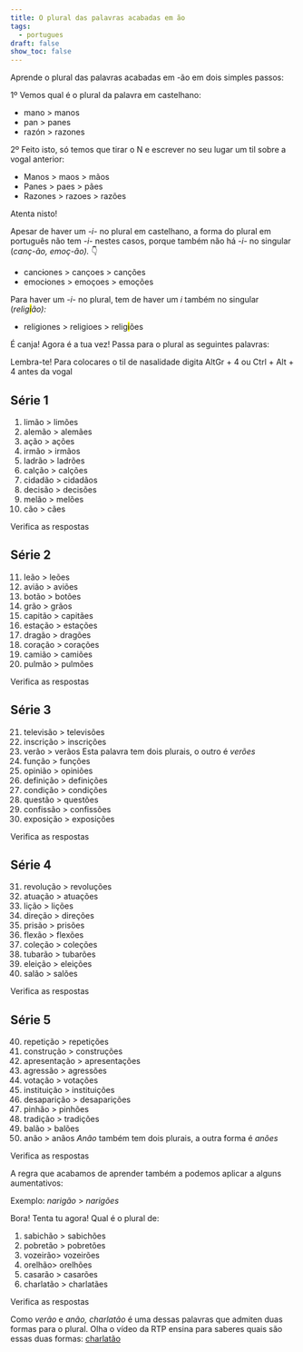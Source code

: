 ```yaml
---
title: O plural das palavras acabadas em ão
tags:
  - portugues
draft: false
show_toc: false
---
```

Aprende o plural das palavras acabadas em -ão em dois simples passos:

1º Vemos qual é o plural da palavra em castelhano:

* mano > manos
* pan > panes
* razón > razones

2º Feito isto, só temos que tirar o N e escrever no seu lugar um til sobre a vogal anterior:

* Manos > maos > mãos
* Panes > paes > pães
* Razones > razoes > razões

<article>
Atenta nisto!

Apesar de haver um *-i-* no plural em castelhano, a forma do plural em português não tem *-i-* nestes casos, porque também não há *-i-* no singular (*canç-ão, emoç-ão).* 👇

- canc~~i~~ones > cançoes > canções 
- emoc~~i~~ones > emoçoes > emoções

Para haver um *-i-* no plural, tem de haver um *i* também no singular (*relig<mark>i</mark>ão):* 

- religiones > religioes > relig<mark>i</mark>ões
</article>

É canja! Agora é a tua vez! Passa para o plural as seguintes palavras:

Lembra-te! Para colocares o til de nasalidade digita AltGr + 4 ou Ctrl + Alt + 4 antes da vogal

## Série 1
1. limão > <e-answer>limões</e-answer>
2. alemão > <e-answer>alemães</e-answer>
3. ação > <e-answer>ações</e-answer>
4. irmão > <e-answer>irmãos</e-answer>
5. ladrão > <e-answer>ladrões</e-answer>
6. calção > <e-answer>calções</e-answer>
7. cidadão > <e-answer>cidadãos</e-answer>
8. decisão > <e-answer>decisões</e-answer>
9. melão > <e-answer>melões</e-answer>
10. cão > <e-answer>cães</e-answer>

<e-validate>Verifica as respostas</e-validate>

## Série 2

11. leão > <e-answer>leões</e-answer>
12. avião > <e-answer>aviões</e-answer>
13. botão > <e-answer>botões</e-answer>
14. grão > <e-answer>grãos</e-answer>
15. capitão > <e-answer>capitães</e-answer>
16. estação > <e-answer>estações</e-answer>
17. dragão > <e-answer>dragões</e-answer>
18. coração > <e-answer>corações</e-answer>
19. camião > <e-answer>camiões</e-answer>
20. pulmão > <e-answer>pulmões</e-answer>

<e-validate>Verifica as respostas</e-validate>

## Série 3

21. televisão > <e-answer>televisões</e-answer>
22. inscrição > <e-answer>inscrições</e-answer>
23. verão > <e-answer>verãos</e-answer> Esta palavra tem dois plurais, o outro é *verões*
24. função > <e-answer>funções</e-answer>
25. opinião > <e-answer>opiniões</e-answer>
26. definição > <e-answer>definições</e-answer>
27. condição > <e-answer>condições</e-answer>
28. questão > <e-answer>questões</e-answer>
29. confissão > <e-answer>confissões</e-answer>
30. exposição > <e-answer>exposições</e-answer>

<e-validate>Verifica as respostas</e-validate>

## Série 4

31. revolução > <e-answer>revoluções</e-answer>
32. atuação > <e-answer>atuações</e-answer>
33. lição > <e-answer>lições</e-answer>
34. direção >  <e-answer>direções</e-answer>
35. prisão > <e-answer>prisões</e-answer>
36. flexão > <e-answer>flexões</e-answer>
37. coleção > <e-answer>coleções</e-answer>
38. tubarão > <e-answer>tubarões</e-answer>
39. eleição > <e-answer>eleições</e-answer>
40. salão > <e-answer>salões</e-answer>

<e-validate>Verifica as respostas</e-validate>

## Série 5

40. repetição > <e-answer>repetições</e-answer>
41. construção > <e-answer>construções</e-answer>
42. apresentação > <e-answer>apresentações</e-answer>
43. agressão > <e-answer>agressões</e-answer>
44. votação > <e-answer>votações</e-answer>
45. instituição > <e-answer>instituições</e-answer>
46. desaparição > <e-answer>desaparições</e-answer>
47. pinhão > <e-answer>pinhões</e-answer>
48. tradição > <e-answer>tradições</e-answer>
49. balão > <e-answer>balões</e-answer>
50. anão > <e-answer>anãos</e-answer> *Anão* também tem dois plurais, a outra forma é *anões*

<e-validate>Verifica as respostas</e-validate>

A regra que acabamos de aprender também a podemos aplicar a alguns aumentativos: 

Exemplo: *narigão* > *narigões*

Bora! Tenta tu agora! Qual é o plural de:

1. sabichão > <e-answer>sabichões</e-answer>
2. pobretão > <e-answer>pobretões</e-answer>
3. vozeirão> <e-answer>vozeirões</e-answer>
4. orelhão> <e-answer>orelhões</e-answer>
5. casarão > <e-answer>casarões</e-answer>
6. charlatão > <e-answer>charlatães</e-answer>

<e-validate>Verifica as respostas</e-validate>

Como *verão* e *anão, charlatão* é uma dessas palavras que admiten duas formas para o plural. Olha o vídeo da RTP ensina para saberes quais são essas duas formas: [charlatão](https://ensina.rtp.pt/artigo/plural-de-palavras-terminadas-em-ao/)
